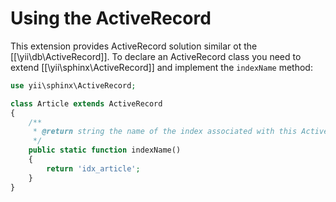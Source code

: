 Using the ActiveRecord
======================

This extension provides ActiveRecord solution similar ot the [[\yii\db\ActiveRecord]].
To declare an ActiveRecord class you need to extend [[\yii\sphinx\ActiveRecord]] and
implement the `indexName` method:

```php
use yii\sphinx\ActiveRecord;

class Article extends ActiveRecord
{
    /**
     * @return string the name of the index associated with this ActiveRecord class.
     */
    public static function indexName()
    {
        return 'idx_article';
    }
}
```
